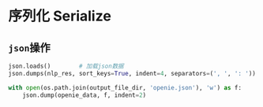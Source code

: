 # 序列化 Serialize

## `json`操作

```python
json.loads()        # 加载json数据
json.dumps(nlp_res, sort_keys=True, indent=4, separators=(', ', ': '))

with open(os.path.join(output_file_dir, 'openie.json'), 'w') as f:
    json.dump(openie_data, f, indent=2)
```
